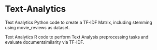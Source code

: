 # Text-Analytics

Text Analytics Python code to create a TF-IDF Matrix, including stemming using movie_reviews as dataset. 

Text Analytics R code to perform Text Analysis preprocessing tasks and evaluate documentsimilarity via TF-IDF.
